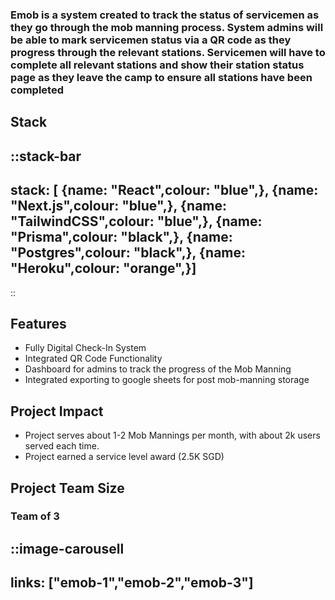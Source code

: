### Emob is a system created to track the status of servicemen as they go through the mob manning process. System admins will be able to mark servicemen status via a QR code as they progress through the relevant stations. Servicemen will have to complete all relevant stations and show their station status page as they leave the camp to ensure all stations have been completed

## Stack
::stack-bar
---
stack: [
    {name: "React",colour: "blue",},
    {name: "Next.js",colour: "blue",},
    {name: "TailwindCSS",colour: "blue",},
    {name: "Prisma",colour: "black",},
    {name: "Postgres",colour: "black",},
    {name: "Heroku",colour: "orange",}]
---
::



## Features

- Fully Digital Check-In System
- Integrated QR Code Functionality
- Dashboard for admins to track the progress of the Mob Manning
- Integrated exporting to google sheets for post mob-manning storage

## Project Impact

- Project serves about 1-2 Mob Mannings per month, with about 2k users served each time.
- Project earned a service level award (2.5K SGD)

## Project Team Size
### Team of 3

::image-carousell
---
links: ["emob-1","emob-2","emob-3"]
---

<!-- <ImageCarousell :links="['emob-1','emob-2','emob-3']"></ImageCarousell> -->
